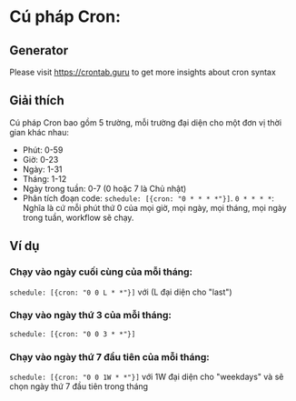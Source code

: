 # Cú pháp Cron:

## Generator
Please visit https://crontab.guru to get more insights about cron syntax

## Giải thích
Cú pháp Cron bao gồm 5 trường, mỗi trường đại diện cho một đơn vị thời gian khác nhau:

- Phút: 0-59
- Giờ: 0-23
- Ngày: 1-31
- Tháng: 1-12
- Ngày trong tuần: 0-7 (0 hoặc 7 là Chủ nhật)
- Phân tích đoạn code: `schedule: [{cron: "0 * * * *"}]`. `0 * * * *`: Nghĩa là cứ mỗi phút thứ 0 của mọi giờ, mọi ngày, mọi tháng, mọi ngày trong tuần, workflow sẽ chạy.

## Ví dụ
### Chạy vào ngày cuối cùng của mỗi tháng:
`schedule: [{cron: "0 0 L * *"}]` với (L đại diện cho "last")
### Chạy vào ngày thứ 3 của mỗi tháng:

`schedule: [{cron: "0 0 3 * *"}]`
### Chạy vào ngày thứ 7 đầu tiên của mỗi tháng:

`schedule: [{cron: "0 0 1W * *"}]` với 1W đại diện cho "weekdays" và sẽ chọn ngày thứ 7 đầu tiên trong tháng